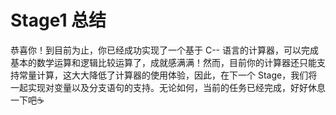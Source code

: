 # Stage1 总结

恭喜你！到目前为止，你已经成功实现了一个基于 C-- 语言的计算器，可以完成基本的数学运算和逻辑比较运算了，成就感满满！然而，目前你的计算器还只能支持常量计算，这大大降低了计算器的使用体验，因此，在下一个 Stage，我们将一起实现对变量以及分支语句的支持。无论如何，当前的任务已经完成，好好休息一下吧☕️